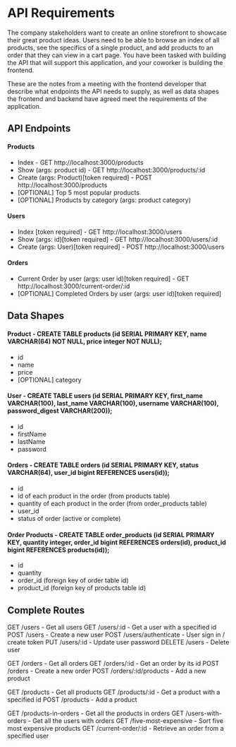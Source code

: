 # API Requirements
The company stakeholders want to create an online storefront to showcase their great product ideas. Users need to be able to browse an index of all products, see the specifics of a single product, and add products to an order that they can view in a cart page. You have been tasked with building the API that will support this application, and your coworker is building the frontend.

These are the notes from a meeting with the frontend developer that describe what endpoints the API needs to supply, as well as data shapes the frontend and backend have agreed meet the requirements of the application. 

## API Endpoints
#### Products
- Index - GET http://localhost:3000/products
- Show (args: product id) - GET http://localhost:3000/products/:id
- Create (args: Product)[token required] - POST http://localhost:3000/products
- [OPTIONAL] Top 5 most popular products 
- [OPTIONAL] Products by category (args: product category)

#### Users
- Index [token required] - GET http://localhost:3000/users
- Show (args: id)[token required] - GET http://localhost:3000/users/:id
- Create (args: User)[token required] - POST http://localhost:3000/users

#### Orders
- Current Order by user (args: user id)[token required] - GET http://localhost:3000/current-order/:id
- [OPTIONAL] Completed Orders by user (args: user id)[token required]

## Data Shapes
#### Product - CREATE TABLE products (id SERIAL PRIMARY KEY, name VARCHAR(64) NOT NULL, price integer NOT NULL);
- id
- name
- price
- [OPTIONAL] category

#### User - CREATE TABLE users (id SERIAL PRIMARY KEY, first_name VARCHAR(100), last_name VARCHAR(100), username VARCHAR(100), password_digest VARCHAR(200));
- id
- firstName
- lastName
- password

#### Orders - CREATE TABLE orders (id SERIAL PRIMARY KEY, status VARCHAR(64), user_id bigint REFERENCES users(id));
- id
- id of each product in the order (from products table)
- quantity of each product in the order (from order_products table)
- user_id 
- status of order (active or complete)

#### Order Products - CREATE TABLE order_products (id SERIAL PRIMARY KEY, quantity integer, order_id bigint REFERENCES orders(id), product_id bigint REFERENCES products(id));
- id
- quantity
- order_id (foreign key of order table id)
- product_id (foreign key of products table id)


## Complete Routes
GET /users                  - Get all users
GET /users/:id              - Get a user with a specified id
POST /users                 - Create a new user
POST /users/authenticate    - User sign in / create token
PUT /users/:id              - Update user password
DELETE /users               - Delete user 

GET /orders                 - Get all orders
GET /orders/:id             - Get an order by its id
POST /orders                - Create a new order
POST /orders/:id/products   - Add a new product

GET /products               - Get all products
GET /products/:id           - Get a product with a specified id
POST /products              - Add a product

GET /products-in-orders     - Get all the products in orders
GET /users-with-orders      - Get all the users with orders
GET /five-most-expensive    - Sort five most expensive products
GET /current-order/:id      - Retrieve an order from a specified user